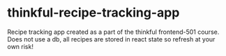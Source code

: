 # thinkful-recipe-tracking-app
Recipe tracking app created as a part of the thinkful frontend-501 course. Does not use a db, all recipes are stored in react state so refresh at your own risk!
